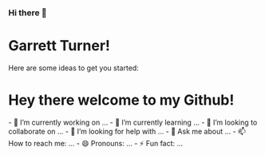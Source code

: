 ### Hi there 👋

<h1 style='color🔴'>Garrett Turner!</h1>


Here are some ideas to get you started:
<h1>Hey there welcome to my Github!</h1>
- 🔭 I’m currently working on ...
- 🌱 I’m currently learning ...
- 👯 I’m looking to collaborate on ...
- 🤔 I’m looking for help with ...
- 💬 Ask me about ...
- 📫 How to reach me: ...
- 😄 Pronouns: ...
- ⚡ Fun fact: ...

